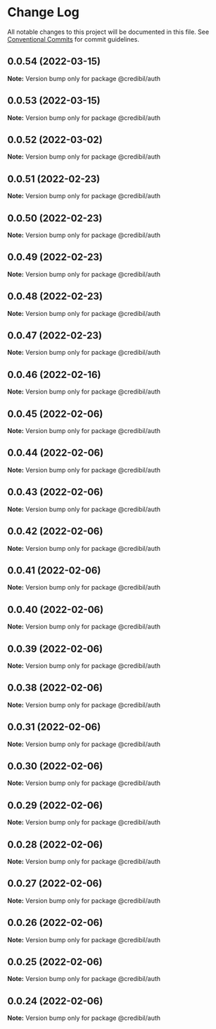 # Change Log

All notable changes to this project will be documented in this file.
See [Conventional Commits](https://conventionalcommits.org) for commit guidelines.

## 0.0.54 (2022-03-15)

**Note:** Version bump only for package @credibil/auth





## 0.0.53 (2022-03-15)

**Note:** Version bump only for package @credibil/auth





## 0.0.52 (2022-03-02)

**Note:** Version bump only for package @credibil/auth





## 0.0.51 (2022-02-23)

**Note:** Version bump only for package @credibil/auth





## 0.0.50 (2022-02-23)

**Note:** Version bump only for package @credibil/auth





## 0.0.49 (2022-02-23)

**Note:** Version bump only for package @credibil/auth





## 0.0.48 (2022-02-23)

**Note:** Version bump only for package @credibil/auth





## 0.0.47 (2022-02-23)

**Note:** Version bump only for package @credibil/auth





## 0.0.46 (2022-02-16)

**Note:** Version bump only for package @credibil/auth





## 0.0.45 (2022-02-06)

**Note:** Version bump only for package @credibil/auth





## 0.0.44 (2022-02-06)

**Note:** Version bump only for package @credibil/auth





## 0.0.43 (2022-02-06)

**Note:** Version bump only for package @credibil/auth





## 0.0.42 (2022-02-06)

**Note:** Version bump only for package @credibil/auth





## 0.0.41 (2022-02-06)

**Note:** Version bump only for package @credibil/auth





## 0.0.40 (2022-02-06)

**Note:** Version bump only for package @credibil/auth





## 0.0.39 (2022-02-06)

**Note:** Version bump only for package @credibil/auth





## 0.0.38 (2022-02-06)

**Note:** Version bump only for package @credibil/auth





## 0.0.31 (2022-02-06)

**Note:** Version bump only for package @credibil/auth





## 0.0.30 (2022-02-06)

**Note:** Version bump only for package @credibil/auth





## 0.0.29 (2022-02-06)

**Note:** Version bump only for package @credibil/auth





## 0.0.28 (2022-02-06)

**Note:** Version bump only for package @credibil/auth





## 0.0.27 (2022-02-06)

**Note:** Version bump only for package @credibil/auth





## 0.0.26 (2022-02-06)

**Note:** Version bump only for package @credibil/auth





## 0.0.25 (2022-02-06)

**Note:** Version bump only for package @credibil/auth





## 0.0.24 (2022-02-06)

**Note:** Version bump only for package @credibil/auth

